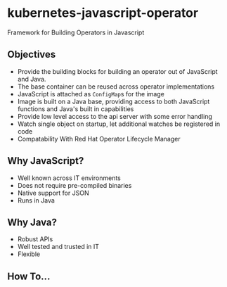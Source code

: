 # kubernetes-javascript-operator
Framework for Building Operators in Javascript

## Objectives

* Provide the building blocks for building an operator out of JavaScript and Java.  
* The base container can be reused across operator implementations
* JavaScript is attached as `ConfigMap`s for the image
* Image is built on a Java base, providing access to both JavaScript functions and Java's built in capabilities
* Provide low level access to the api server with some error handling
* Watch single object on startup, let additional watches be registered in code
* Compatability With Red Hat Operator Lifecycle Manager

## Why JavaScript?

* Well known across IT environments
* Does not require pre-compiled binaries
* Native support for JSON
* Runs in Java

## Why Java?

* Robust APIs
* Well tested and trusted in IT
* Flexible

## How To...
